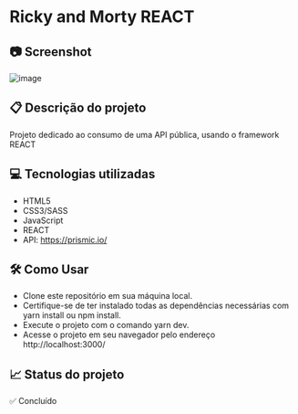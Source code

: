 # Ricky and Morty REACT

## 📷 Screenshot
![image](https://user-images.githubusercontent.com/83377646/235194894-76313e02-24e5-446f-b934-071fb7487596.png)


## 📋 Descrição do projeto
Projeto dedicado ao consumo de uma API pública, usando o framework REACT

## 💻 Tecnologias utilizadas
- HTML5
- CSS3/SASS
- JavaScript
- REACT
- API: https://prismic.io/

## 🛠️ Como Usar
- Clone este repositório em sua máquina local.
- Certifique-se de ter instalado todas as dependências necessárias com yarn install ou npm install.
- Execute o projeto com o comando yarn dev.
- Acesse o projeto em seu navegador pelo endereço http://localhost:3000/

## 📈 Status do projeto
✅ Concluído
